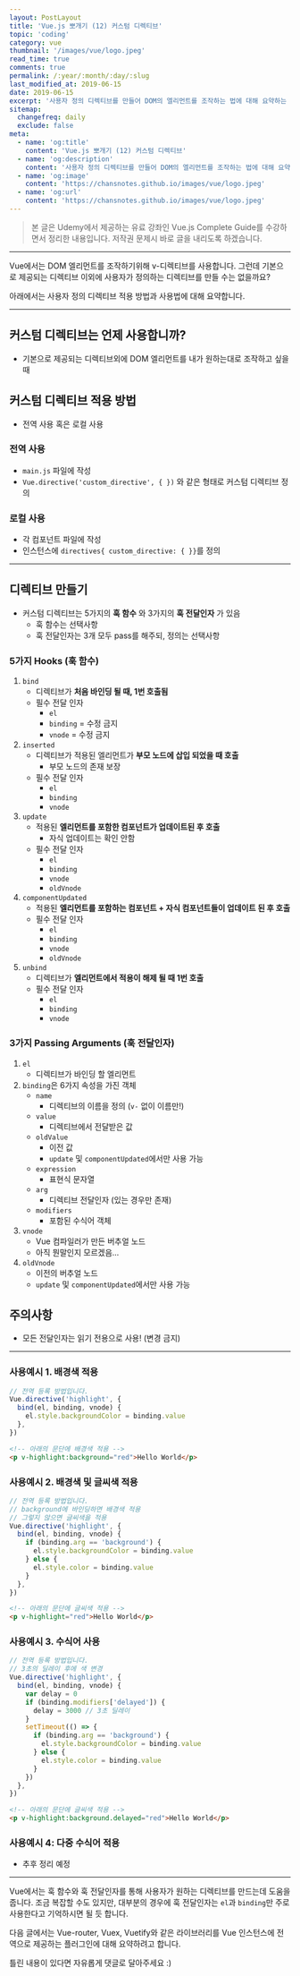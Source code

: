 ```yaml
---
layout: PostLayout
title: 'Vue.js 뽀개기 (12) 커스텀 디렉티브'
topic: 'coding'
category: vue
thumbnail: '/images/vue/logo.jpeg'
read_time: true
comments: true
permalink: /:year/:month/:day/:slug
last_modified_at: 2019-06-15
date: 2019-06-15
excerpt: '사용자 정의 디렉티브를 만들어 DOM의 엘리먼트를 조작하는 법에 대해 요약하는 글입니다.'
sitemap:
  changefreq: daily
  exclude: false
meta:
  - name: 'og:title'
    content: 'Vue.js 뽀개기 (12) 커스텀 디렉티브'
  - name: 'og:description'
    content: '사용자 정의 디렉티브를 만들어 DOM의 엘리먼트를 조작하는 법에 대해 요약하는 글입니다.'
  - name: 'og:image'
    content: 'https://chansnotes.github.io/images/vue/logo.jpeg'
  - name: 'og:url'
    content: 'https://chansnotes.github.io/images/vue/logo.jpeg'
---
```


> 본 글은 Udemy에서 제공하는 유료 강좌인 Vue.js Complete Guide를 수강하면서 정리한 내용입니다. 저작권 문제시 바로 글을 내리도록 하겠습니다.

---

Vue에서는 DOM 엘리먼트를 조작하기위해 v-디렉티브를 사용합니다. 그런데 기본으로 제공되는 디렉티브 이외에 사용자가 정의하는 디렉티브를 만들 수는 없을까요?

아래에서는 사용자 정의 디렉티브 적용 방법과 사용법에 대해 요약합니다.

---

## 커스텀 디렉티브는 언제 사용합니까?

- 기본으로 제공되는 디렉티브외에 DOM 엘리먼트를 내가 원하는대로 조작하고 싶을때

## 커스텀 디렉티브 적용 방법

- 전역 사용 혹은 로컬 사용

### 전역 사용

- `main.js` 파일에 작성
- `Vue.directive('custom_directive', { })` 와 같은 형태로 커스텀 디렉티브 정의

### 로컬 사용

- 각 컴포넌트 파일에 작성
- 인스턴스에 `directives{ custom_directive: { }}`를 정의

---

## 디렉티브 만들기

- 커스텀 디렉티브는 5가지의 **훅 함수** 와 3가지의 **훅 전달인자** 가 있음
  - 훅 함수는 선택사항
  - 훅 전달인자는 3개 모두 pass를 해주되, 정의는 선택사항

### 5가지 Hooks (훅 함수)

1. `bind`
   - 디렉티브가 **처음 바인딩 될 때, 1번 호출됨**
   - 필수 전달 인자
     - `el`
     - `binding` = 수정 금지
     - `vnode` = 수정 금지
2. `inserted`
   - 디렉티브가 적용된 엘리먼트가 **부모 노드에 삽입 되었을 때 호출**
     - 부모 노드의 존재 보장
   - 필수 전달 인자
     - `el`
     - `binding`
     - `vnode`
3. `update`
   - 적용된 **엘리먼트를 포함한 컴포넌트가 업데이트된 후 호출**
     - 자식 업데이트는 확인 안함
   - 필수 전달 인자
     - `el`
     - `binding`
     - `vnode`
     - `oldVnode`
4. `componentUpdated`
   - 적용된 **엘리먼트를 포함하는 컴포넌트 + 자식 컴포넌트들이 업데이트 된 후 호출**
   - 필수 전달 인자
     - `el`
     - `binding`
     - `vnode`
     - `oldVnode`
5. `unbind`
   - 디렉티브가 **엘리먼트에서 적용이 해제 될 때 1번 호출**
   - 필수 전달 인자
     - `el`
     - `binding`
     - `vnode`

### 3가지 Passing Arguments (훅 전달인자)

1. `el`
   - 디렉티브가 바인딩 할 엘리먼트
2. `binding`은 6가지 속성을 가진 객체
   - `name`
     - 디렉티브의 이름을 정의 (`v-` 없이 이름만!)
   - `value`
     - 디렉티브에서 전달받은 값
   - `oldValue`
     - 이전 값
     - `update` 및 `componentUpdated`에서만 사용 가능
   - `expression`
     - 표현식 문자열
   - `arg`
     - 디렉티브 전달인자 (있는 경우만 존재)
   - `modifiers`
     - 포함된 수식어 객체
3. `vnode`
   - Vue 컴파일러가 만든 버추얼 노드
   - 아직 뭔말인지 모르겠음...
4. `oldVnode`
   - 이전의 버추얼 노드
   - `update` 및 `componentUpdated`에서만 사용 가능

## 주의사항

- 모든 전달인자는 읽기 전용으로 사용! (변경 금지)

---

### 사용예시 1. 배경색 적용

```js
// 전역 등록 방법입니다.
Vue.directive('highlight', {
  bind(el, binding, vnode) {
    el.style.backgroundColor = binding.value
  },
})
```

```html
<!-- 아래의 문단에 배경색 적용 -->
<p v-highlight:background="red">Hello World</p>
```

### 사용예시 2. 배경색 및 글씨색 적용

```js
// 전역 등록 방법입니다.
// background에 바인딩하면 배경색 적용
// 그렇지 않으면 글씨색을 적용
Vue.directive('highlight', {
  bind(el, binding, vnode) {
    if (binding.arg == 'background') {
      el.style.backgroundColor = binding.value
    } else {
      el.style.color = binding.value
    }
  },
})
```

```html
<!-- 아래의 문단에 글씨색 적용 -->
<p v-highlight="red">Hello World</p>
```

### 사용예시 3. 수식어 사용

```js
// 전역 등록 방법입니다.
// 3초의 딜레이 후에 색 변경
Vue.directive('highlight', {
  bind(el, binding, vnode) {
    var delay = 0
    if (binding.modifiers['delayed']) {
      delay = 3000 // 3초 딜레이
    }
    setTimeout(() => {
      if (binding.arg == 'background') {
        el.style.backgroundColor = binding.value
      } else {
        el.style.color = binding.value
      }
    })
  },
})
```

```html
<!-- 아래의 문단에 글씨색 적용 -->
<p v-highlight:background.delayed="red">Hello World</p>
```

### 사용예시 4: 다중 수식어 적용

- 추후 정리 예정

---

Vue에서는 훅 함수와 훅 전달인자를 통해 사용자가 원하는 디렉티브를 만드는데 도움을 줍니다.
조금 복잡할 수도 있지만, 대부분의 경우에 훅 전달인자는 `el`과 `binding`만 주로 사용한다고 기억하시면 될 듯 합니다.

다음 글에서는 Vue-router, Vuex, Vuetify와 같은 라이브러리를 Vue 인스턴스에 전역으로 제공하는 플러그인에 대해 요약하려고 합니다.

틀린 내용이 있다면 자유롭게 댓글로 달아주세요 :)

